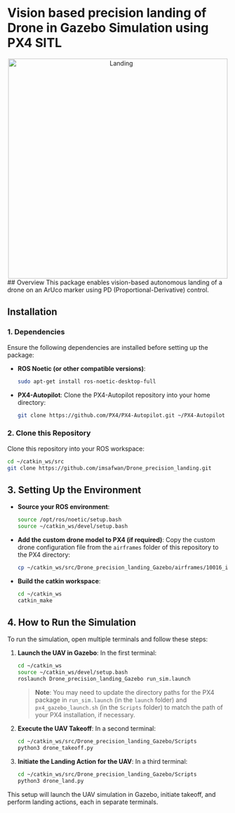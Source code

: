 # Vision based precision landing of Drone in Gazebo Simulation using PX4 SITL
<div align="center">
  <img src="land.png" alt="Landing" width="500"/>
</div>
## Overview
This package enables vision-based autonomous landing of a drone on an ArUco marker using PD (Proportional-Derivative) control.

## Installation

### 1. Dependencies
Ensure the following dependencies are installed before setting up the package:

- **ROS Noetic (or other compatible versions)**:
    ```bash
    sudo apt-get install ros-noetic-desktop-full
    ```

- **PX4-Autopilot**:
    Clone the PX4-Autopilot repository into your home directory:
    ```bash
    git clone https://github.com/PX4/PX4-Autopilot.git ~/PX4-Autopilot
    ```

### 2. Clone this Repository
Clone this repository into your ROS workspace:
```bash
cd ~/catkin_ws/src
git clone https://github.com/imsafwan/Drone_precision_landing.git
```
## 3. Setting Up the Environment

- **Source your ROS environment**:
    ```bash
    source /opt/ros/noetic/setup.bash
    source ~/catkin_ws/devel/setup.bash
    ```

- **Add the custom drone model to PX4 (if required)**:
    Copy the custom drone configuration file from the `airframes` folder of this repository to the PX4 directory:
    ```bash
    cp ~/catkin_ws/src/Drone_precision_landing_Gazebo/airframes/10016_iris_customized ~/PX4-Autopilot/ROMFS/px4fmu_common/init.d-posix/airframes/
    ```

- **Build the catkin workspace**:
    ```bash
    cd ~/catkin_ws
    catkin_make
    ```

## 4. How to Run the Simulation

To run the simulation, open multiple terminals and follow these steps:

1. **Launch the UAV in Gazebo**:
   In the first terminal:
    ```bash
    cd ~/catkin_ws
    source ~/catkin_ws/devel/setup.bash
    roslaunch Drone_precision_landing_Gazebo run_sim.launch
    ```
   > **Note**: You may need to update the directory paths for the PX4 package in `run_sim.launch` (in the `launch` folder) and `px4_gazebo_launch.sh` (in the `Scripts` folder) to match the path of your PX4 installation, if necessary.

2. **Execute the UAV Takeoff**:
   In a second terminal:
    ```bash
    cd ~/catkin_ws/src/Drone_precision_landing_Gazebo/Scripts
    python3 drone_takeoff.py
    ```

3. **Initiate the Landing Action for the UAV**:
   In a third terminal:
    ```bash
    cd ~/catkin_ws/src/Drone_precision_landing_Gazebo/Scripts
    python3 drone_land.py
    ```

This setup will launch the UAV simulation in Gazebo, initiate takeoff, and perform landing actions, each in separate terminals.


